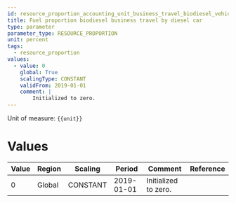 ```yaml
---
id: resource_proportion_accounting_unit_business_travel_biodiesel_vehicles
title: Fuel proportion biodiesel business travel by diesel car
type: parameter
parameter_type: RESOURCE_PROPORTION
unit: percent
tags:
  - resource_proportion
values:
  - value: 0
    global: True
    scalingType: CONSTANT
    validFrom: 2019-01-01
    comment: |
        Initialized to zero.
---
```



Unit of measure: `{{unit}}`


# Values


| Value | Region | Scaling | Period | Comment | Reference |
|-------|--------|---------|--------|---------|-----------|
| 0 | Global | CONSTANT | 2019-01-01 | Initialized to zero. |  |



